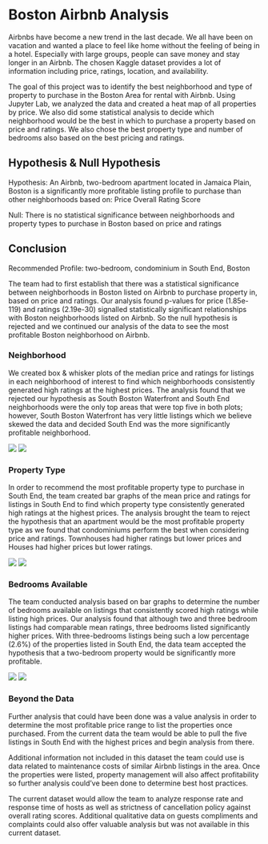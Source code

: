 # Boston Airbnb Analysis
Airbnbs have become a new trend in the last decade. We all have been on vacation and wanted a place to feel like home without the feeling of being in a hotel. Especially with large groups, people can save money and stay longer in an Airbnb. The chosen Kaggle dataset provides a lot of information including price, ratings, location, and availability. 

The goal of this project was to identify the best neighborhood and type of property to purchase in the Boston Area for rental with Airbnb. Using Jupyter Lab, we analyzed the data and created a heat map of all properties by price. We also did some statistical analysis to decide which neighborhood would be the best in which to purchase a property based on price and ratings. We also chose the best property type and number of bedrooms also based on the best pricing and ratings.

## Hypothesis & Null Hypothesis

Hypothesis: An Airbnb, two-bedroom apartment located in Jamaica Plain, Boston is a significantly more profitable listing profile to purchase than other neighborhoods based on:
Price 
Overall Rating Score

Null: There is no statistical significance between neighborhoods and property types to purchase in Boston based on price and ratings

## Conclusion

Recommended Profile: two-bedroom, condominium in South End, Boston

The team had to first establish that there was a statistical significance between neighborhoods in Boston listed on Airbnb to purchase property in, based on price and ratings. Our analysis found p-values for price (1.85e-119) and ratings (2.19e-30) signalled statistically significant relationships with Boston neighborhoods listed on Airbnb. So the null hypothesis is rejected and we continued our analysis of the data to see the most profitable Boston neighborhood on Airbnb.

### Neighborhood

We created box & whisker plots of the median price and ratings for listings in each neighborhood of interest to find which neighborhoods consistently generated high ratings at the highest prices. The analysis found that we rejected our hypothesis as South Boston Waterfront and South End neighborhoods were the only top areas that were top five in both plots; however, South Boston Waterfront has very little listings which we believe skewed the data and decided South End was the more significantly profitable neighborhood.

![](Images/RatingByNeighborhoodBW.png) 
![](Images/PriceByNeighborhoodBW.png)

### Property Type

In order to recommend the most profitable property type to purchase in South End, the team created bar graphs of the mean price and ratings for listings in South End to find which property type consistently generated high ratings at the highest prices. The analysis brought the team to reject the hypothesis that an apartment would be the most profitable property type as we found that condominiums perform the best when considering price and ratings. Townhouses had higher ratings but lower prices and Houses had higher prices but lower ratings. 
 
![](Images/RatingsbyPropertyType.png)
![](Images/PricebyPropertyType.png)
 
### Bedrooms Available

The team conducted analysis based on bar graphs to determine the number of bedrooms available on listings that consistently scored high ratings while listing high prices. Our analysis found that although two and three bedroom listings had comparable mean ratings, three bedrooms listed significantly higher prices. With three-bedrooms listings being such a low percentage (2.6%) of the properties listed in South End, the data team accepted the hypothesis that a two-bedroom property would be significantly more profitable.

![](Images/RatingByBedrooms.png) 
![](Images/PriceByBedrooms.png)

### Beyond the Data

Further analysis that could have been done was a value analysis in order to determine the most profitable price range to list the properties once purchased. From the current data the team would be able to pull the five listings in South End with the highest prices and begin analysis from there. 

Additional information not included in this dataset the team could use is data related to maintenance costs of similar Airbnb listings in the area.
Once the properties were listed, property management will also affect profitability so further analysis could’ve been done to determine best host practices. 

The current dataset would allow the team to analyze response rate and response time of hosts as well as strictness of cancellation policy against overall rating scores. Additional qualitative data on guests compliments and complaints could also offer valuable analysis but was not available in this current dataset.

